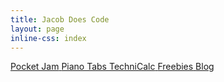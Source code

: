 ```yaml
---
title: Jacob Does Code
layout: page
inline-css: index
---
```


<div class="links">
  <a href="/pocket-jam" class="link link--pocket-jam">
    <Icon name="pocket-jam" class="link__app" />
    <span class="link__title link__title--discretionary">Pocket Jam</span>
  </a>
  <a href="/piano-tabs" class="link link--piano-tabs">
    <Icon name="piano-tabs" class="link__app" />
    <span class="link__title link__title--discretionary">Piano Tabs</span>
  </a>
  <a href="/technicalc" class="link link--technicalc">
    <Icon name="technicalc" class="link__app" />
    <span class="link__title link__title--discretionary">TechniCalc</span>
  </a>
  <a href="/freebies" class="link link--freebies">
    <Icon name="link" class="link__app" />
    <span class="link__title">Freebies</span>
  </a>
  <a href="/blog" class="link link--blog">
    <Icon name="link" class="link__app" />
    <span class="link__title">Blog</span>
  </a>
</div>
